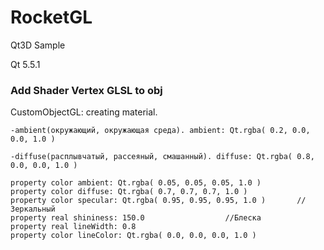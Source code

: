 # RocketGL

Qt3D Sample

Qt 5.5.1

### Add Shader Vertex GLSL to obj
CustomObjectGL: creating material.

```
-ambient(окружающий, окружающая среда). ambient: Qt.rgba( 0.2, 0.0, 0.0, 1.0 )
        
-diffuse(расплывчатый, рассеяный, смашанный). diffuse: Qt.rgba( 0.8, 0.0, 0.0, 1.0 )
```

    property color ambient: Qt.rgba( 0.05, 0.05, 0.05, 1.0 )
    property color diffuse: Qt.rgba( 0.7, 0.7, 0.7, 1.0 )
    property color specular: Qt.rgba( 0.95, 0.95, 0.95, 1.0 )		//Зеркальный 
    property real shininess: 150.0					//Блеска
    property real lineWidth: 0.8
    property color lineColor: Qt.rgba( 0.0, 0.0, 0.0, 1.0 )


